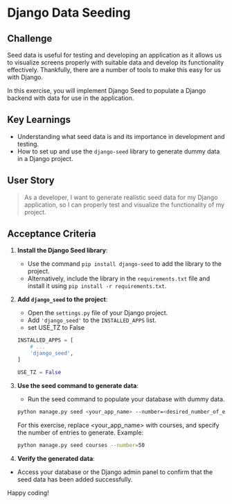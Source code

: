 # Django Data Seeding

## Challenge

Seed data is useful for testing and developing an application as it allows us to visualize screens properly with suitable data and develop its functionality effectively. Thankfully, there are a number of tools to make this easy for us with Django.

In this exercise, you will implement Django Seed to populate a Django backend with data for use in the application.

## Key Learnings

- Understanding what seed data is and its importance in development and testing.
- How to set up and use the `django-seed` library to generate dummy data in a Django project.

## User Story

> As a developer, I want to generate realistic seed data for my Django application, so I can properly test and visualize the functionality of my project.

## Acceptance Criteria

1. **Install the Django Seed library**:

   - Use the command `pip install django-seed` to add the library to the project.
   - Alternatively, include the library in the `requirements.txt` file and install it using `pip install -r requirements.txt`.

2. **Add `django_seed` to the project**:

   - Open the `settings.py` file of your Django project.
   - Add `'django_seed'` to the `INSTALLED_APPS` list.
   - set USE_TZ to False

   ```python
   INSTALLED_APPS = [
       # ...
       'django_seed',
   ]

   USE_TZ = False

   ```

3. **Use the seed command to generate data**:

   - Run the seed command to populate your database with dummy data.

   ```bash
   python manage.py seed <your_app_name> --number=<desired_number_of_entries>
   ```

   For this exercise, replace <your_app_name> with courses, and specify the number of entries to generate. Example:

   ```bash
   python manage.py seed courses --number=50
   ```

4. **Verify the generated data**:

- Access your database or the Django admin panel to confirm that the seed data has been added successfully.

Happy coding!

